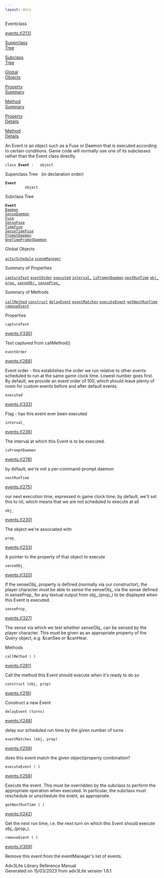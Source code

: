 ```yaml
---
layout: docs
---
```

<span class="title">Event</span><span class="type">class</span>

[events.t](../file/events.t.html)\[[213](../source/events.t.html#213)\]

[Superclass  
Tree](#_SuperClassTree_)

[Subclass  
Tree](#_SubClassTree_)

[Global  
Objects](#_ObjectSummary_)

[Property  
Summary](#_PropSummary_)

[Method  
Summary](#_MethodSummary_)

[Property  
Details](#_Properties_)

[Method  
Details](#_Methods_)



An Event is an object such as a Fuse or Daemon that is executed
according to certain conditions. Game code will normally use one of its
subclasses rather than the Event class directly.

`class `**`Event`**` :   object`



<span id="_SuperClassTree_"></span>



<span class="hdln">Superclass Tree</span>   (in declaration order)



**`Event`**  
`         object`  
<span id="_SubClassTree_"></span>



<span class="hdln">Subclass Tree</span>  



**`Event`**  
[`Daemon`](../object/Daemon.html)  
[`SenseDaemon`](../object/SenseDaemon.html)  
[`Fuse`](../object/Fuse.html)  
[`SenseFuse`](../object/SenseFuse.html)  
[`TimeFuse`](../object/TimeFuse.html)  
[`SenseTimeFuse`](../object/SenseTimeFuse.html)  
[`PromptDaemon`](../object/PromptDaemon.html)  
[`OneTimePromptDaemon`](../object/OneTimePromptDaemon.html)  
<span id="_ObjectSummary_"></span>



<span class="hdln">Global Objects</span>  



[`actorSchedule`](../object/actorSchedule.html) [`sceneManager`](../object/sceneManager.html)
<span id="_PropSummary_"></span>



<span class="hdln">Summary of Properties</span>  



[`captureText`](#captureText) [`eventOrder`](#eventOrder) [`executed`](#executed) [`interval_`](#interval_) [`isPromptDaemon`](#isPromptDaemon) [`nextRunTime`](#nextRunTime) [`obj_`](#obj_) [`prop_`](#prop_) [`senseObj_`](#senseObj_) [`senseProp_`](#senseProp_)

<span id="_MethodSummary_"></span>



<span class="hdln">Summary of Methods</span>  



[`callMethod`](#callMethod) [`construct`](#construct) [`delayEvent`](#delayEvent) [`eventMatches`](#eventMatches) [`executeEvent`](#executeEvent) [`getNextRunTime`](#getNextRunTime) [`removeEvent`](#removeEvent)

<span id="_Properties_"></span>



<span class="hdln">Properties</span>  



<span id="captureText"></span>

`captureText`

[events.t](../file/events.t.html)\[[330](../source/events.t.html#330)\]



Text captured from callMethod()



<span id="eventOrder"></span>

`eventOrder`

[events.t](../file/events.t.html)\[[268](../source/events.t.html#268)\]



Event order - this establishes the order we run relative to other events
scheduled to run at the same game clock time. Lowest number goes first.
By default, we provide an event order of 100, which should leave plenty
of room for custom events before and after default events.



<span id="executed"></span>

`executed`

[events.t](../file/events.t.html)\[[333](../source/events.t.html#333)\]



Flag - has this event ever been executed



<span id="interval_"></span>

`interval_`

[events.t](../file/events.t.html)\[[236](../source/events.t.html#236)\]



The interval at which this Event is to be executed.



<span id="isPromptDaemon"></span>

`isPromptDaemon`

[events.t](../file/events.t.html)\[[278](../source/events.t.html#278)\]



by default, we're not a per-command-prompt daemon



<span id="nextRunTime"></span>

`nextRunTime`

[events.t](../file/events.t.html)\[[275](../source/events.t.html#275)\]



our next execution time, expressed in game clock time; by default, we'll
set this to nil, which means that we are not scheduled to execute at all



<span id="obj_"></span>

`obj_`

[events.t](../file/events.t.html)\[[230](../source/events.t.html#230)\]



The object we're associated with



<span id="prop_"></span>

`prop_`

[events.t](../file/events.t.html)\[[233](../source/events.t.html#233)\]



A pointer to the property of that object to execute



<span id="senseObj_"></span>

`senseObj_`

[events.t](../file/events.t.html)\[[320](../source/events.t.html#320)\]



If the senseObj\_ property is defined (normally via our constructor),
the player character must be able to sense the senseObj\_ via the sense
defined in senseProp\_ for any textual output from obj\_.(prop\_) to be
displayed when this Event is executed.



<span id="senseProp_"></span>

`senseProp_`

[events.t](../file/events.t.html)\[[327](../source/events.t.html#327)\]



The sense via which we test whether senseObj\_ can be sensed by the
player character. This must be given as an appropriate property of the
Query object, e.g. &canSee or &canHear.



<span id="_Methods_"></span>



<span class="hdln">Methods</span>  



<span id="callMethod"></span>

`callMethod ( )`

[events.t](../file/events.t.html)\[[281](../source/events.t.html#281)\]



Call the method this Event should execute when it's ready to do so



<span id="construct"></span>

`construct (obj, prop)`

[events.t](../file/events.t.html)\[[216](../source/events.t.html#216)\]



Construct a new Event



<span id="delayEvent"></span>

`delayEvent (turns)`

[events.t](../file/events.t.html)\[[248](../source/events.t.html#248)\]



delay our scheduled run time by the given number of turns



<span id="eventMatches"></span>

`eventMatches (obj, prop)`

[events.t](../file/events.t.html)\[[259](../source/events.t.html#259)\]



does this event match the given object/property combination?



<span id="executeEvent"></span>

`executeEvent ( )`

[events.t](../file/events.t.html)\[[256](../source/events.t.html#256)\]



Execute the event. This must be overridden by the subclass to perform
the appropriate operation when executed. In particular, the subclass
must reschedule or unschedule the event, as appropriate.



<span id="getNextRunTime"></span>

`getNextRunTime ( )`

[events.t](../file/events.t.html)\[[242](../source/events.t.html#242)\]



Get the next run time, i.e. the next turn on which this Event should
execute obj\_.(prop\_).



<span id="removeEvent"></span>

`removeEvent ( )`

[events.t](../file/events.t.html)\[[309](../source/events.t.html#309)\]



Remove this event from the eventManager's list of events.





Adv3Lite Library Reference Manual  
Generated on 15/03/2023 from adv3Lite version 1.6.1


